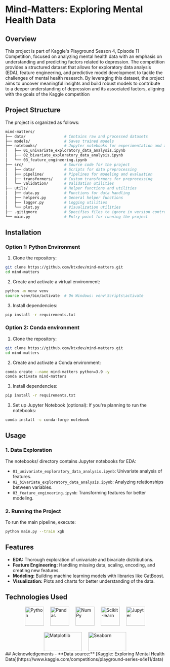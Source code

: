 # Mind-Matters: Exploring Mental Health Data

## Overview

This project is part of Kaggle's Playground Season 4, Episode 11 Competition, focused on analyzing mental health data
with an emphasis on understanding and predicting factors related to depression. The competition provides a structured
dataset that allows for exploratory data analysis (EDA), feature engineering, and predictive model development to tackle
the challenges of mental health research. By leveraging this dataset, the project aims to uncover meaningful insights
and build robust models to contribute to a deeper understanding of depression and its associated factors, aligning with
the goals of the Kaggle competition

## Project Structure

The project is organized as follows:

```bash
mind-matters/
├── data/                 # Contains raw and processed datasets            
├── models/               # Saves trained models
├── notebooks/            # Jupyter notebooks for experimentation and analysis
│   ├── 01_univariate_exploratory_data_analysis.ipynb
│   ├── 02_bivariate_exploratory_data_analysis.ipynb
│   └── 03_feature_engineering.ipynb
├── src/                  # Source code for the project
│   ├── data/             # Scripts for data preprocessing
│   ├── pipeline/         # Pipelines for modeling and evaluation
│   ├── transformers/     # Custom transformers for preprocessing
│   └── validation/       # Validation utilities
├── utils/                # Helper functions and utilities
│   ├── data.py           # Functions for data handling
│   ├── helpers.py        # General helper functions
│   ├── logger.py         # Logging utilities
│   └── plot.py           # Visualization utilities
├── .gitignore            # Specifies files to ignore in version control
└── main.py               # Entry point for running the project
```

## Installation

### Option 1: Python Environment

1. Clone the repository:

```bash
git clone https://github.com/ktxdev/mind-matters.git
cd mind-matters
```

2. Create and activate a virtual environment:

```bash
python -m venv venv
source venv/bin/activate  # On Windows: venv\Scripts\activate 
```

3. Install dependencies:

```bash
pip install -r requirements.txt 
```

### Option 2: Conda environment

1. Clone the repository:

```bash
git clone https://github.com/ktxdev/mind-matters.git
cd mind-matters
```

2. Create and activate a Conda environment:

```bash
conda create --name mind-matters python=3.9 -y
conda activate mind-matters 
```

3. Install dependencies:

```bash
pip install -r requirements.txt 
```

3. Set up Jupyter Notebook (optional): If you're planning to run the notebooks:

```bash
conda install -c conda-forge notebook 
```

## Usage

### 1. Data Exploration

The notebooks/ directory contains Jupyter notebooks for EDA:

- `01_univariate_exploratory_data_analysis.ipynb`: Univariate analysis of features.
- `02_bivariate_exploratory_data_analysis.ipynb`: Analyzing relationships between variables.
- `03_feature_engineering.ipynb`: Transforming features for better modeling.

### 2. Running the Project

To run the main pipeline, execute:

```bash
python main.py --train xgb
```

## Features

- **EDA:** Thorough exploration of univariate and bivariate distributions.
- **Feature Engineering:** Handling missing data, scaling, encoding, and creating new features.
- **Modeling:** Building machine learning models with libraries like CatBoost.
- **Visualization:** Plots and charts for better understanding of the data.

## Technologies Used

<div style="display: flex; justify-content: center; align-items: center; gap: 20px; flex-wrap: wrap;">
<img src="https://upload.wikimedia.org/wikipedia/commons/c/c3/Python-logo-notext.svg" alt="Python" style="width: 60px; height: 60px; object-fit: contain;"/>
<img src="https://pandas.pydata.org/static/img/pandas_white.svg" alt="Pandas" style="width: 60px; height: 60px; object-fit: contain;"/> 
<img src="https://numpy.org/images/logo.svg" alt="NumPy" style="width: 60px; height: 60px; object-fit: contain;"/> 
<img src="https://scikit-learn.org/stable/_static/scikit-learn-logo-small.png" alt="Scikit-learn" style="width: 60px; height: 60px; object-fit: contain;"/> 
<img src="https://jupyter.org/assets/homepage/main-logo.svg" alt="Jupyter" style="width: 60px; height: 60px; object-fit: contain;"/> 
<img src="https://matplotlib.org/_static/logo_light.svg" alt="Matplotlib" style="width: 120px; height: 60px; object-fit: contain;"/> 
<img src="https://seaborn.pydata.org/_static/logo-wide-lightbg.svg" alt="Seaborn" style="width: 120px; height: 60px; object-fit: contain;"/> 
</div>
## Acknowledgements 
- **Data source:** [Kaggle: Exploring Mental Health Data](https://www.kaggle.com/competitions/playground-series-s4e11/data)